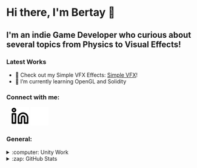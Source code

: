 # Hi there, I'm Bertay 👋 

## I'm an indie Game Developer who curious about several topics from Physics to Visual Effects!

### Latest Works

- 🔭 Check out my Simple VFX Effects: [Simple VFX][VFX]!
- 🌱 I’m currently learning OpenGL and Solidity

### Connect with me:

&nbsp;&nbsp;
[![website](./img/linkedin-light.svg)](https://linkedin.com/in/bertayeren#gh-light-mode-only)
[![website](./img/linkedin-dark.svg)](https://linkedin.com/in/bertayeren#gh-dark-mode-only)
&nbsp;&nbsp;

### General:

<details>
  <summary>:computer: Unity Work</summary>
  <br/>
  -☄️Tower Defense Protoype implemented with Object Pooling and Flyweight Patterns: [Tower Defense][TowerDefense]<br/>
  <br/>
  -:milky_way: Simple VFX Effects: [Simple VFX][VFX]!
  
</details>

<details>
  <summary>:zap: GitHub Stats</summary>

<img align="left" alt="codeSTACKr's GitHub Stats" src="https://github-readme-stats.vercel.app/api?username=bertaye&show_icons=true&hide_border=false&title_color=ff652f&icon_color=FFE400&bg_color=09131B&text_color=ffffff&border_color=0c1a25" />
  
</details>
  
[website]: https://codeSTACKr.com
[linkedin]: https://linkedin.com/in/bertayeren
[VFX]: https://github.com/bertaye/Simple-VFX
[TowerDefense]: https://github.com/bertaye/Tower-Defense-Prototype
